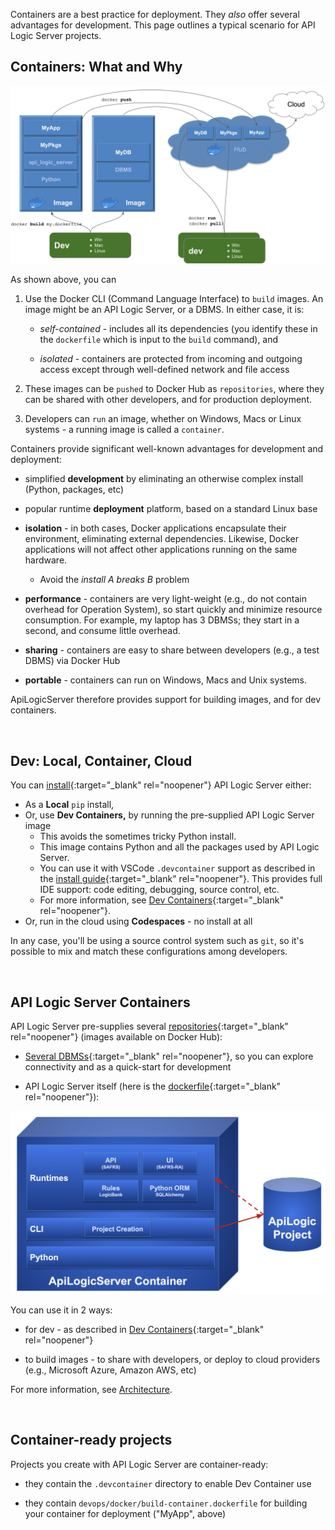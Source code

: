 Containers are a best practice for deployment.  They *also* offer several advantages for development.  This page outlines a typical scenario for API Logic Server projects.

## Containers: What and Why

![Container Overview](images/docker/container-dev-deploy.png)

As shown above, you can

1. Use the Docker CLI (Command Language Interface) to `build` images.  An image might be an API Logic Server, or a DBMS.  In either case, it is:

     * *self-contained* - includes all its dependencies (you identify these in the `dockerfile` which is input to the `build` command), and 

     * *isolated* - containers are protected from incoming and outgoing access except through well-defined network and file access

2. These images can be `pushed` to Docker Hub as `repositories`, where they can be shared with other developers, and for production deployment.

3. Developers can `run` an image, whether on Windows, Macs or Linux systems - a running image is called a `container`.

Containers provide significant well-known advantages for development and deployment:

* simplified __development__ by eliminating an otherwise complex install (Python, packages, etc)

* popular runtime __deployment__ platform, based on a standard Linux base

* __isolation__ - in both cases, Docker applications encapsulate their environment, eliminating external dependencies.  Likewise, Docker applications will not affect other applications running on the same hardware.

    * Avoid the *install A breaks B* problem

* __performance__ - containers are very light-weight (e.g., do not contain overhead for Operation System), so start quickly and minimize resource consumption.  For example, my laptop has 3 DBMSs; they start in a second, and consume little overhead.

* __sharing__ - containers are easy to share between developers (e.g., a test DBMS) via Docker Hub

* __portable__ - containers can run on Windows, Macs and Unix systems.

ApiLogicServer therefore provides support for building images, and for dev containers.

&nbsp;

## Dev: Local, Container, Cloud

You can [install](../Install-Express){:target="_blank" rel="noopener"} API Logic Server either:

* As a **Local** `pip` install,
* Or, use **Dev Containers,** by running the pre-supplied API Logic Server image
    * This avoids the sometimes tricky Python install.
    * This image contains Python and all the packages used by API Logic Server.
    * You can use it with VSCode `.devcontainer` support as described in the [install guide](../Install-Express){:target="_blank" rel="noopener"}.   This provides full IDE support: code editing, debugging, source control, etc.
    * For more information, see [Dev Containers](../DevOps-Docker){:target="_blank" rel="noopener"}.
* Or, run in the cloud using **Codespaces** - no install at all

In any case, you'll be using a source control system such as `git`, so it's possible to mix and match these configurations among developers.

&nbsp;

## API Logic Server Containers

API Logic Server pre-supplies several [repositories](https://hub.docker.com/repositories/apilogicserver){:target="_blank" rel="noopener"} (images available on Docker Hub):

* [Several DBMSs](../Database-Connectivity){:target="_blank" rel="noopener"}, so you can explore connectivity and as a quick-start for development

* API Logic Server itself (here is the [dockerfile](https://github.com/valhuber/ApiLogicServer/blob/main/docker/api_logic_server.Dockerfile){:target="_blank" rel="noopener"}):   

![API Logic Server Intro](images/docker/docker-container.png)

You can use it in 2 ways:

   * for dev - as described in [Dev Containers](../DevOps-Docker){:target="_blank" rel="noopener"}

   * to build images - to share with developers, or deploy to cloud providers (e.g., Microsoft Azure, Amazon AWS, etc)

For more information, see [Architecture](../Architecture-What_Is).

&nbsp;

## Container-ready projects

Projects you create with API Logic Server are container-ready:

* they contain the `.devcontainer` directory to enable Dev Container use

* they contain `devops/docker/build-container.dockerfile` for building your container for deployment ("MyApp", above)